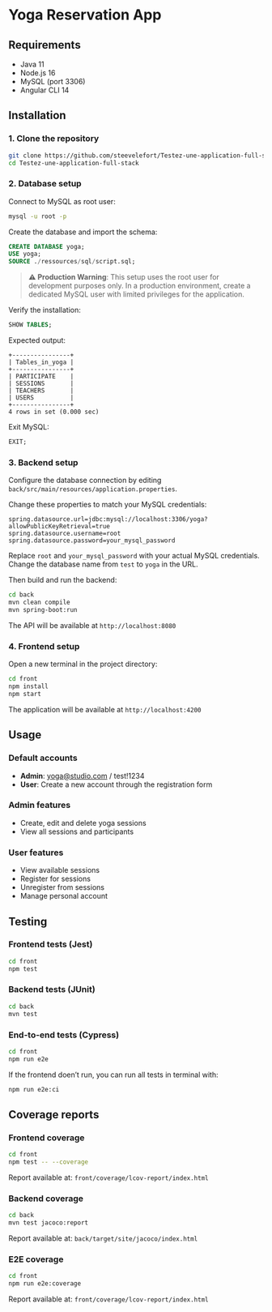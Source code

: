 # Yoga Reservation App

## Requirements
- Java 11
- Node.js 16
- MySQL (port 3306)
- Angular CLI 14

## Installation

### 1. Clone the repository
```bash
git clone https://github.com/steevelefort/Testez-une-application-full-stack.git
cd Testez-une-application-full-stack
```

### 2. Database setup
Connect to MySQL as root user:
```bash
mysql -u root -p
```

Create the database and import the schema:
```sql
CREATE DATABASE yoga;
USE yoga;
SOURCE ./ressources/sql/script.sql;
```

> **⚠️ Production Warning**: This setup uses the root user for development purposes only. In a production environment, create a dedicated MySQL user with limited privileges for the application.

Verify the installation:
```sql
SHOW TABLES;
```

Expected output:
```
+----------------+
| Tables_in_yoga |
+----------------+
| PARTICIPATE    |
| SESSIONS       |
| TEACHERS       |
| USERS          |
+----------------+
4 rows in set (0.000 sec)
```

Exit MySQL:
```sql
EXIT;
```

### 3. Backend setup
Configure the database connection by editing `back/src/main/resources/application.properties`.

Change these properties to match your MySQL credentials:
```properties
spring.datasource.url=jdbc:mysql://localhost:3306/yoga?allowPublicKeyRetrieval=true
spring.datasource.username=root
spring.datasource.password=your_mysql_password
```

Replace `root` and `your_mysql_password` with your actual MySQL credentials. Change the database name from `test` to `yoga` in the URL.

Then build and run the backend:
```bash
cd back
mvn clean compile
mvn spring-boot:run
```

The API will be available at `http://localhost:8080`

### 4. Frontend setup
Open a new terminal in the project directory:
```bash
cd front
npm install
npm start
```

The application will be available at `http://localhost:4200`

## Usage

### Default accounts
- **Admin**: yoga@studio.com / test!1234
- **User**: Create a new account through the registration form

### Admin features
- Create, edit and delete yoga sessions
- View all sessions and participants

### User features
- View available sessions
- Register for sessions
- Unregister from sessions
- Manage personal account

## Testing

### Frontend tests (Jest)
```bash
cd front
npm test
```

### Backend tests (JUnit)
```bash
cd back
mvn test
```

### End-to-end tests (Cypress)
```bash
cd front
npm run e2e
```
If the frontend doen’t run, you can run all tests in terminal with:
```bash
npm run e2e:ci
```

## Coverage reports

### Frontend coverage
```bash
cd front
npm test -- --coverage
```
Report available at: `front/coverage/lcov-report/index.html`

### Backend coverage
```bash
cd back
mvn test jacoco:report
```
Report available at: `back/target/site/jacoco/index.html`

### E2E coverage
```bash
cd front
npm run e2e:coverage
```
Report available at: `front/coverage/lcov-report/index.html`
